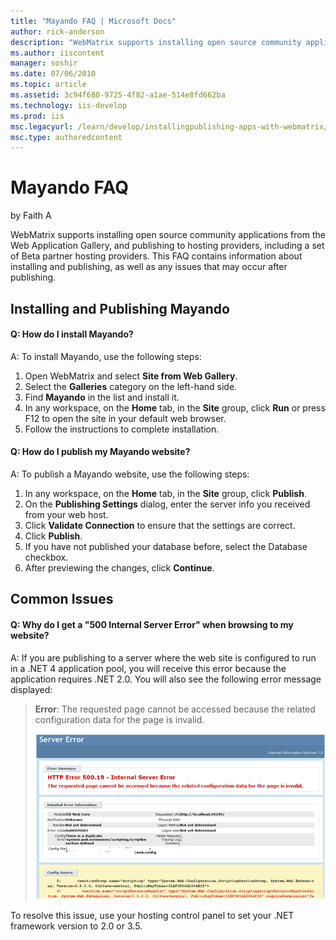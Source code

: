 ```yaml
---
title: "Mayando FAQ | Microsoft Docs"
author: rick-anderson
description: "WebMatrix supports installing open source community applications from the Web Application Gallery, and publishing to hosting providers, including a set of Be..."
ms.author: iiscontent
manager: soshir
ms.date: 07/06/2010
ms.topic: article
ms.assetid: 3c94f680-9725-4f82-a1ae-514e8fd662ba
ms.technology: iis-develop
ms.prod: iis
msc.legacyurl: /learn/develop/installingpublishing-apps-with-webmatrix/mayando-faq
msc.type: authoredcontent
---
```

Mayando FAQ
====================
by Faith A

WebMatrix supports installing open source community applications from the Web Application Gallery, and publishing to hosting providers, including a set of Beta partner hosting providers. This FAQ contains information about installing and publishing, as well as any issues that may occur after publishing.

## Installing and Publishing Mayando

#### Q: How do I install Mayando?

A: To install Mayando, use the following steps:

1. Open WebMatrix and select **Site from Web Gallery**.
2. Select the **Galleries** category on the left-hand side.
3. Find **Mayando** in the list and install it.
4. In any workspace, on the **Home** tab, in the **Site** group, click **Run** or press F12 to open the site in your default web browser.
5. Follow the instructions to complete installation.

#### Q: How do I publish my Mayando website?

A: To publish a Mayando website, use the following steps:

1. In any workspace, on the **Home** tab, in the **Site** group, click **Publish**.
2. On the **Publishing Settings** dialog, enter the server info you received from your web host.
3. Click **Validate Connection** to ensure that the settings are correct.
4. Click **Publish**.
5. If you have not published your database before, select the Database checkbox.
6. After previewing the changes, click **Continue**.

## Common Issues

#### Q: Why do I get a "500 Internal Server Error" when browsing to my website?

A: If you are publishing to a server where the web site is configured to run in a .NET 4 application pool, you will receive this error because the application requires .NET 2.0. You will also see the following error message displayed:

> **Error**: The requested page cannot be accessed because the related configuration data for the page is invalid.
> 
> ![](mayando-faq/_static/image1.png)


To resolve this issue, use your hosting control panel to set your .NET framework version to 2.0 or 3.5.